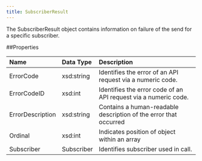 ```yaml
---
title: SubscriberResult
---
```

The SubscriberResult object contains information on failure of the send for a specific subscriber.

##Properties
<table class="table table-hover"> <thead align="left"><tr><th>Name</th><th>Data Type</th><th>Description</th></tr></thead> <tbody><tr><td>ErrorCode</td><td>xsd:string</td><td>Identifies the error of an API request via a numeric code.</td></tr><tr><td>ErrorCodeID</td><td>xsd:int</td><td>Identifies the error code of an API request via a numeric code.</td></tr><tr><td>ErrorDescription</td><td>xsd:string</td><td>Contains a human-readable description of the error that occurred</td></tr><tr><td>Ordinal</td><td>xsd:int</td><td>Indicates position of object within an array</td></tr><tr><td>Subscriber</td><td>Subscriber</td><td>Identifies subscriber used in call.</td></tr></tbody></table>
